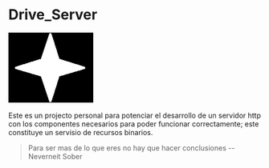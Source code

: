 # Drive_Server

![icono de la página](favicon.png)

Este es un projecto personal para potenciar el desarrollo
de un servidor http con los componentes necesarios para poder
funcionar correctamente; este constituye un servisio de recursos
binarios.

> Para ser mas de lo que eres no hay que hacer conclusiones -- Neverneit Sober

